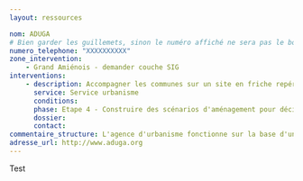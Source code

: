 ```yaml
---
layout: ressources

nom: ADUGA
# Bien garder les guillemets, sinon le numéro affiché ne sera pas le bon
numero_telephone: "XXXXXXXXXX" 
zone_intervention: 
    - Grand Amiénois - demander couche SIG
interventions:
    - description: Accompagner les communes sur un site en friche repéré lors des réflexions PLUi. Montage de scénarios d'aménagement et test : contacts avec partenaires, commande de diagnostics, facilitation du dialogue des parties prenantes.
      service: Service urbanisme
      conditions: 
      phase: Etape 4 - Construire des scénarios d'aménagement pour décider
      dossier: 
      contact:
commentaire_structure: L'agence d'urbanisme fonctionne sur la base d'une convention partenariale signée par les collecticités adhérentes, l'Etat et la région. Les adhérents valident un programme de travail annuel. L'agence intervient prioritairement sur les sites qui portent un enjeu intercommunal.
adresse_url: http://www.aduga.org
---
```

Test
